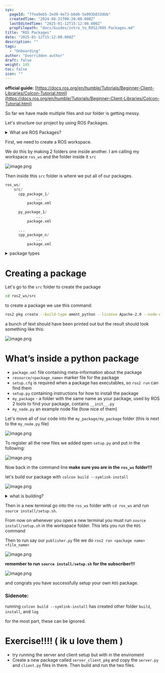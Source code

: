 ```yaml
---
sys:
  pageId: "7fea9eb5-2ed9-4e73-b6d6-5e093b833dbb"
  createdTime: "2024-08-21T00:28:00.000Z"
  lastEditedTime: "2025-01-12T15:12:00.000Z"
  propFilepath: "docs/Guides/intro_to_ROS2/ROS Packages.md"
title: "ROS Packages"
date: "2025-01-12T15:12:00.000Z"
description: ""
tags:
  - "Onboarding"
author: "Overridden author"
draft: false
weight: 145
toc: false
icon: ""
---
```


**official guide:** [https://docs.ros.org/en/humble/Tutorials/Beginner-Client-Libraries/Colcon-Tutorial.html](https://docs.ros.org/en/humble/Tutorials/Beginner-Client-Libraries/Colcon-Tutorial.html)

So far we have made multiple files and our folder is getting messy.

Let's structure our project by using ROS Packages.

<details>

<summary>What are ROS Packages?</summary>

ROS Packages are, as the name implies, packages of code that are highly sharable between ROS developers.

They consist of a folder, `package.xml` file, and source code

```python
      cpp_package_1/
		      ... imagine much code files here ..
          package.xml
```

</details>

First, we need to create a ROS workspace.

We do this by making 2 folders one inside another. I am calling my workspace `ros_ws` and the folder inside it `src`

![image.png](https://prod-files-secure.s3.us-west-2.amazonaws.com/d518164a-d88e-44d1-a4ee-3adb3bd8bce0/70706947-fd18-4537-a67b-e12946812d31/image.png?X-Amz-Algorithm=AWS4-HMAC-SHA256&X-Amz-Content-Sha256=UNSIGNED-PAYLOAD&X-Amz-Credential=ASIAZI2LB466YOQRKWBY%2F20250306%2Fus-west-2%2Fs3%2Faws4_request&X-Amz-Date=20250306T090901Z&X-Amz-Expires=3600&X-Amz-Security-Token=IQoJb3JpZ2luX2VjEOH%2F%2F%2F%2F%2F%2F%2F%2F%2F%2FwEaCXVzLXdlc3QtMiJHMEUCIFCZfWvYqZvDLajRvOHX%2FIS%2Fhs%2FsKFVyrI6P8FYzH8hKAiEA5DeFpMnhPwy0jtVtGuaJa6D5riqxzs39GZJFT7t9ZXsq%2FwMIKRAAGgw2Mzc0MjMxODM4MDUiDGOlnPUSrTXOiTROsCrcA9km41mV5vs3GPpffLVa%2F5IfViYGicIindeOwSBRtcQgJXuikbIiWxIIErRJa%2Fa0LrrG0jUrj6E%2BB7YKKjmNsyRkgoXx%2B7T1ZTpbYnnza9jtls0aDQUDRXY4NhOKm0sfpvHl5GvV3ib35z0MZIg8lwdgm%2FxsCco7AO%2FpokzUDMXHBO4RXbMMH2FcY0ZPGagd5PHIj7KI%2F3hkfQ8Nw5jxKQSSgRs4xC6uOjSP6bVcF%2BmksS91GGxS0jcC8B3Mh8%2FBzzYRJU8YTODCZYz5c4Kd3TCgt80Ay808craK0GvD2cWKzm%2FSj9k0%2FmvxucH%2FmS8QlQ2sSlfR8ikTFo5FeFQTzB4qD81xarduKilBDiWazoYw6mU1bFTfzHGuxoeSxmv0cbOghH04dABi8AFSd%2BjlbLb%2BGD1t%2Brg%2FLBQsW8dnmMbg1jyogk%2BkzWiCP7w4bWxgX2Uy%2FBQc%2FdAagMPScd4HHA%2FpwiAB%2FECyderdJcPuptY6rqRc%2BRYZe28pES3cRSBPMJKs7DARB1AZYeSiffYuCEdT%2BtZRdhzfhEJPXCaeoBbQ928fn8uxr8CkDOFgh0wlvWIWFa92v9ccJublaavu8svbvwwdr2EVaUJc0PC1TxY1NU4zswMRUdEINW48MOq0pb4GOqUBUuzUd8QbsBoIVtVTci9eSaDcZ%2FgJ2eCQPCN9iCNPslirqv4WUFDpn0Adp4OLFI0TnSjJ4IRwTaIoXdtpgMMiSnLSMn5AkJQQO6ZGWNj2R5YxiCB7ZYwEzKWqoqlgKvxc%2FpXStQmXUZj%2B5kIq4lNIu7hes%2FPNp32aPf2DEsSFPQiW%2BpiRuzLNYRvfIIrikZgrK13BKzCIcKuKDW179P1Fw1R0RSUl&X-Amz-Signature=bb64ef4a0b4b1f8a42b70adf56657149eaaf38bb131a5396cef34a56e9a4b992&X-Amz-SignedHeaders=host&x-id=GetObject)

Then inside this `src` folder is where we put all of our packages.

```python
ros_ws/
    src/
      cpp_package_1/
		      ...
          package.xml

      py_package_1/
		      ...
          package.xml

      ...
      cpp_package_n/
		      ...
          package.xml

```

<details>

<summary>package types</summary>

packages can be either `C++` or python.

the intern file structure is different for each but for this guide we will stick to creating python packages

</details>

# Creating a package

Let's go to the `src` folder to create the package

```bash
cd ros2_ws/src
```

to create a package we use this command:

```bash
ros2 pkg create --build-type ament_python --license Apache-2.0 --node-name my_node my_package
```

a bunch of text should have been printed out but the result should look something like this:

![image.png](https://prod-files-secure.s3.us-west-2.amazonaws.com/d518164a-d88e-44d1-a4ee-3adb3bd8bce0/e6cf1e3f-8512-4a3e-b131-079f800bf3e8/image.png?X-Amz-Algorithm=AWS4-HMAC-SHA256&X-Amz-Content-Sha256=UNSIGNED-PAYLOAD&X-Amz-Credential=ASIAZI2LB466YOQRKWBY%2F20250306%2Fus-west-2%2Fs3%2Faws4_request&X-Amz-Date=20250306T090901Z&X-Amz-Expires=3600&X-Amz-Security-Token=IQoJb3JpZ2luX2VjEOH%2F%2F%2F%2F%2F%2F%2F%2F%2F%2FwEaCXVzLXdlc3QtMiJHMEUCIFCZfWvYqZvDLajRvOHX%2FIS%2Fhs%2FsKFVyrI6P8FYzH8hKAiEA5DeFpMnhPwy0jtVtGuaJa6D5riqxzs39GZJFT7t9ZXsq%2FwMIKRAAGgw2Mzc0MjMxODM4MDUiDGOlnPUSrTXOiTROsCrcA9km41mV5vs3GPpffLVa%2F5IfViYGicIindeOwSBRtcQgJXuikbIiWxIIErRJa%2Fa0LrrG0jUrj6E%2BB7YKKjmNsyRkgoXx%2B7T1ZTpbYnnza9jtls0aDQUDRXY4NhOKm0sfpvHl5GvV3ib35z0MZIg8lwdgm%2FxsCco7AO%2FpokzUDMXHBO4RXbMMH2FcY0ZPGagd5PHIj7KI%2F3hkfQ8Nw5jxKQSSgRs4xC6uOjSP6bVcF%2BmksS91GGxS0jcC8B3Mh8%2FBzzYRJU8YTODCZYz5c4Kd3TCgt80Ay808craK0GvD2cWKzm%2FSj9k0%2FmvxucH%2FmS8QlQ2sSlfR8ikTFo5FeFQTzB4qD81xarduKilBDiWazoYw6mU1bFTfzHGuxoeSxmv0cbOghH04dABi8AFSd%2BjlbLb%2BGD1t%2Brg%2FLBQsW8dnmMbg1jyogk%2BkzWiCP7w4bWxgX2Uy%2FBQc%2FdAagMPScd4HHA%2FpwiAB%2FECyderdJcPuptY6rqRc%2BRYZe28pES3cRSBPMJKs7DARB1AZYeSiffYuCEdT%2BtZRdhzfhEJPXCaeoBbQ928fn8uxr8CkDOFgh0wlvWIWFa92v9ccJublaavu8svbvwwdr2EVaUJc0PC1TxY1NU4zswMRUdEINW48MOq0pb4GOqUBUuzUd8QbsBoIVtVTci9eSaDcZ%2FgJ2eCQPCN9iCNPslirqv4WUFDpn0Adp4OLFI0TnSjJ4IRwTaIoXdtpgMMiSnLSMn5AkJQQO6ZGWNj2R5YxiCB7ZYwEzKWqoqlgKvxc%2FpXStQmXUZj%2B5kIq4lNIu7hes%2FPNp32aPf2DEsSFPQiW%2BpiRuzLNYRvfIIrikZgrK13BKzCIcKuKDW179P1Fw1R0RSUl&X-Amz-Signature=822db194e1a98a670ae1caf76df64481b3edbd2da85c4b9c27190e72375f0783&X-Amz-SignedHeaders=host&x-id=GetObject)

# What’s inside a python package

- `package.xml` file containing meta-information about the package
- `resource/<package_name>` marker file for the package
- `setup.cfg` is required when a package has executables, so `ros2 run` can find them
- `setup.py` containing instructions for how to install the package
- `my_package` - a folder with the same name as your package, used by ROS 2 tools to find your package, contains `__init__.py`
- `my_node.py` an example node file (how nice of them)

Let's move all of our code into the `my_package/my_package` folder (this is next to the `my_node.py` file)

![image.png](https://prod-files-secure.s3.us-west-2.amazonaws.com/d518164a-d88e-44d1-a4ee-3adb3bd8bce0/9ce58f11-0da9-4d3e-b86d-506a9685d378/image.png?X-Amz-Algorithm=AWS4-HMAC-SHA256&X-Amz-Content-Sha256=UNSIGNED-PAYLOAD&X-Amz-Credential=ASIAZI2LB466YOQRKWBY%2F20250306%2Fus-west-2%2Fs3%2Faws4_request&X-Amz-Date=20250306T090901Z&X-Amz-Expires=3600&X-Amz-Security-Token=IQoJb3JpZ2luX2VjEOH%2F%2F%2F%2F%2F%2F%2F%2F%2F%2FwEaCXVzLXdlc3QtMiJHMEUCIFCZfWvYqZvDLajRvOHX%2FIS%2Fhs%2FsKFVyrI6P8FYzH8hKAiEA5DeFpMnhPwy0jtVtGuaJa6D5riqxzs39GZJFT7t9ZXsq%2FwMIKRAAGgw2Mzc0MjMxODM4MDUiDGOlnPUSrTXOiTROsCrcA9km41mV5vs3GPpffLVa%2F5IfViYGicIindeOwSBRtcQgJXuikbIiWxIIErRJa%2Fa0LrrG0jUrj6E%2BB7YKKjmNsyRkgoXx%2B7T1ZTpbYnnza9jtls0aDQUDRXY4NhOKm0sfpvHl5GvV3ib35z0MZIg8lwdgm%2FxsCco7AO%2FpokzUDMXHBO4RXbMMH2FcY0ZPGagd5PHIj7KI%2F3hkfQ8Nw5jxKQSSgRs4xC6uOjSP6bVcF%2BmksS91GGxS0jcC8B3Mh8%2FBzzYRJU8YTODCZYz5c4Kd3TCgt80Ay808craK0GvD2cWKzm%2FSj9k0%2FmvxucH%2FmS8QlQ2sSlfR8ikTFo5FeFQTzB4qD81xarduKilBDiWazoYw6mU1bFTfzHGuxoeSxmv0cbOghH04dABi8AFSd%2BjlbLb%2BGD1t%2Brg%2FLBQsW8dnmMbg1jyogk%2BkzWiCP7w4bWxgX2Uy%2FBQc%2FdAagMPScd4HHA%2FpwiAB%2FECyderdJcPuptY6rqRc%2BRYZe28pES3cRSBPMJKs7DARB1AZYeSiffYuCEdT%2BtZRdhzfhEJPXCaeoBbQ928fn8uxr8CkDOFgh0wlvWIWFa92v9ccJublaavu8svbvwwdr2EVaUJc0PC1TxY1NU4zswMRUdEINW48MOq0pb4GOqUBUuzUd8QbsBoIVtVTci9eSaDcZ%2FgJ2eCQPCN9iCNPslirqv4WUFDpn0Adp4OLFI0TnSjJ4IRwTaIoXdtpgMMiSnLSMn5AkJQQO6ZGWNj2R5YxiCB7ZYwEzKWqoqlgKvxc%2FpXStQmXUZj%2B5kIq4lNIu7hes%2FPNp32aPf2DEsSFPQiW%2BpiRuzLNYRvfIIrikZgrK13BKzCIcKuKDW179P1Fw1R0RSUl&X-Amz-Signature=e1b934b2e1d0977726987804b54bbdca412f9505c02582fbb6e925de3eb492e6&X-Amz-SignedHeaders=host&x-id=GetObject)

To register all the new files we added open `setup.py` and put in the following:

![image.png](https://prod-files-secure.s3.us-west-2.amazonaws.com/d518164a-d88e-44d1-a4ee-3adb3bd8bce0/1cd7c262-4cae-4496-9d75-c178537d24a2/image.png?X-Amz-Algorithm=AWS4-HMAC-SHA256&X-Amz-Content-Sha256=UNSIGNED-PAYLOAD&X-Amz-Credential=ASIAZI2LB466YOQRKWBY%2F20250306%2Fus-west-2%2Fs3%2Faws4_request&X-Amz-Date=20250306T090901Z&X-Amz-Expires=3600&X-Amz-Security-Token=IQoJb3JpZ2luX2VjEOH%2F%2F%2F%2F%2F%2F%2F%2F%2F%2FwEaCXVzLXdlc3QtMiJHMEUCIFCZfWvYqZvDLajRvOHX%2FIS%2Fhs%2FsKFVyrI6P8FYzH8hKAiEA5DeFpMnhPwy0jtVtGuaJa6D5riqxzs39GZJFT7t9ZXsq%2FwMIKRAAGgw2Mzc0MjMxODM4MDUiDGOlnPUSrTXOiTROsCrcA9km41mV5vs3GPpffLVa%2F5IfViYGicIindeOwSBRtcQgJXuikbIiWxIIErRJa%2Fa0LrrG0jUrj6E%2BB7YKKjmNsyRkgoXx%2B7T1ZTpbYnnza9jtls0aDQUDRXY4NhOKm0sfpvHl5GvV3ib35z0MZIg8lwdgm%2FxsCco7AO%2FpokzUDMXHBO4RXbMMH2FcY0ZPGagd5PHIj7KI%2F3hkfQ8Nw5jxKQSSgRs4xC6uOjSP6bVcF%2BmksS91GGxS0jcC8B3Mh8%2FBzzYRJU8YTODCZYz5c4Kd3TCgt80Ay808craK0GvD2cWKzm%2FSj9k0%2FmvxucH%2FmS8QlQ2sSlfR8ikTFo5FeFQTzB4qD81xarduKilBDiWazoYw6mU1bFTfzHGuxoeSxmv0cbOghH04dABi8AFSd%2BjlbLb%2BGD1t%2Brg%2FLBQsW8dnmMbg1jyogk%2BkzWiCP7w4bWxgX2Uy%2FBQc%2FdAagMPScd4HHA%2FpwiAB%2FECyderdJcPuptY6rqRc%2BRYZe28pES3cRSBPMJKs7DARB1AZYeSiffYuCEdT%2BtZRdhzfhEJPXCaeoBbQ928fn8uxr8CkDOFgh0wlvWIWFa92v9ccJublaavu8svbvwwdr2EVaUJc0PC1TxY1NU4zswMRUdEINW48MOq0pb4GOqUBUuzUd8QbsBoIVtVTci9eSaDcZ%2FgJ2eCQPCN9iCNPslirqv4WUFDpn0Adp4OLFI0TnSjJ4IRwTaIoXdtpgMMiSnLSMn5AkJQQO6ZGWNj2R5YxiCB7ZYwEzKWqoqlgKvxc%2FpXStQmXUZj%2B5kIq4lNIu7hes%2FPNp32aPf2DEsSFPQiW%2BpiRuzLNYRvfIIrikZgrK13BKzCIcKuKDW179P1Fw1R0RSUl&X-Amz-Signature=fd32552a2bd1f69763a95fbfb0e4707d8a2727115f8e334506b47558fd3277ec&X-Amz-SignedHeaders=host&x-id=GetObject)

Now back in the command line **make sure you are in the** **`ros_ws`** **folder!!!**

let's build our package with `colcon build --symlink-install`

![image.png](https://prod-files-secure.s3.us-west-2.amazonaws.com/d518164a-d88e-44d1-a4ee-3adb3bd8bce0/2f2a0d27-b173-48fd-b189-5f5c0ce65619/image.png?X-Amz-Algorithm=AWS4-HMAC-SHA256&X-Amz-Content-Sha256=UNSIGNED-PAYLOAD&X-Amz-Credential=ASIAZI2LB466YOQRKWBY%2F20250306%2Fus-west-2%2Fs3%2Faws4_request&X-Amz-Date=20250306T090901Z&X-Amz-Expires=3600&X-Amz-Security-Token=IQoJb3JpZ2luX2VjEOH%2F%2F%2F%2F%2F%2F%2F%2F%2F%2FwEaCXVzLXdlc3QtMiJHMEUCIFCZfWvYqZvDLajRvOHX%2FIS%2Fhs%2FsKFVyrI6P8FYzH8hKAiEA5DeFpMnhPwy0jtVtGuaJa6D5riqxzs39GZJFT7t9ZXsq%2FwMIKRAAGgw2Mzc0MjMxODM4MDUiDGOlnPUSrTXOiTROsCrcA9km41mV5vs3GPpffLVa%2F5IfViYGicIindeOwSBRtcQgJXuikbIiWxIIErRJa%2Fa0LrrG0jUrj6E%2BB7YKKjmNsyRkgoXx%2B7T1ZTpbYnnza9jtls0aDQUDRXY4NhOKm0sfpvHl5GvV3ib35z0MZIg8lwdgm%2FxsCco7AO%2FpokzUDMXHBO4RXbMMH2FcY0ZPGagd5PHIj7KI%2F3hkfQ8Nw5jxKQSSgRs4xC6uOjSP6bVcF%2BmksS91GGxS0jcC8B3Mh8%2FBzzYRJU8YTODCZYz5c4Kd3TCgt80Ay808craK0GvD2cWKzm%2FSj9k0%2FmvxucH%2FmS8QlQ2sSlfR8ikTFo5FeFQTzB4qD81xarduKilBDiWazoYw6mU1bFTfzHGuxoeSxmv0cbOghH04dABi8AFSd%2BjlbLb%2BGD1t%2Brg%2FLBQsW8dnmMbg1jyogk%2BkzWiCP7w4bWxgX2Uy%2FBQc%2FdAagMPScd4HHA%2FpwiAB%2FECyderdJcPuptY6rqRc%2BRYZe28pES3cRSBPMJKs7DARB1AZYeSiffYuCEdT%2BtZRdhzfhEJPXCaeoBbQ928fn8uxr8CkDOFgh0wlvWIWFa92v9ccJublaavu8svbvwwdr2EVaUJc0PC1TxY1NU4zswMRUdEINW48MOq0pb4GOqUBUuzUd8QbsBoIVtVTci9eSaDcZ%2FgJ2eCQPCN9iCNPslirqv4WUFDpn0Adp4OLFI0TnSjJ4IRwTaIoXdtpgMMiSnLSMn5AkJQQO6ZGWNj2R5YxiCB7ZYwEzKWqoqlgKvxc%2FpXStQmXUZj%2B5kIq4lNIu7hes%2FPNp32aPf2DEsSFPQiW%2BpiRuzLNYRvfIIrikZgrK13BKzCIcKuKDW179P1Fw1R0RSUl&X-Amz-Signature=dc9c8063b385091b0e1c149e73310ee67392af4319fd5806a4247dffe7f79dbd&X-Amz-SignedHeaders=host&x-id=GetObject)

<details>

<summary>what is building?</summary>

if you are a CS major at Rose-Hulman you will learn the answer to this in CSSE132

but TLDR; is it combines all the code files into one program that can be run easily 

</details>

Then in a new terminal go into the `ros_ws` folder with `cd ros_ws` and run `source install/setup.sh`. 

From now on whenever you open a new terminal you must run `source install/setup.sh` in the workspace folder. This lets you run the `ROS` command

Then to run say our `publisher.py` file we do `ros2 run <package name> <file_name>`

![image.png](https://prod-files-secure.s3.us-west-2.amazonaws.com/d518164a-d88e-44d1-a4ee-3adb3bd8bce0/4f4b1219-3a44-4632-aa0a-ce3471699f59/image.png?X-Amz-Algorithm=AWS4-HMAC-SHA256&X-Amz-Content-Sha256=UNSIGNED-PAYLOAD&X-Amz-Credential=ASIAZI2LB466YOQRKWBY%2F20250306%2Fus-west-2%2Fs3%2Faws4_request&X-Amz-Date=20250306T090901Z&X-Amz-Expires=3600&X-Amz-Security-Token=IQoJb3JpZ2luX2VjEOH%2F%2F%2F%2F%2F%2F%2F%2F%2F%2FwEaCXVzLXdlc3QtMiJHMEUCIFCZfWvYqZvDLajRvOHX%2FIS%2Fhs%2FsKFVyrI6P8FYzH8hKAiEA5DeFpMnhPwy0jtVtGuaJa6D5riqxzs39GZJFT7t9ZXsq%2FwMIKRAAGgw2Mzc0MjMxODM4MDUiDGOlnPUSrTXOiTROsCrcA9km41mV5vs3GPpffLVa%2F5IfViYGicIindeOwSBRtcQgJXuikbIiWxIIErRJa%2Fa0LrrG0jUrj6E%2BB7YKKjmNsyRkgoXx%2B7T1ZTpbYnnza9jtls0aDQUDRXY4NhOKm0sfpvHl5GvV3ib35z0MZIg8lwdgm%2FxsCco7AO%2FpokzUDMXHBO4RXbMMH2FcY0ZPGagd5PHIj7KI%2F3hkfQ8Nw5jxKQSSgRs4xC6uOjSP6bVcF%2BmksS91GGxS0jcC8B3Mh8%2FBzzYRJU8YTODCZYz5c4Kd3TCgt80Ay808craK0GvD2cWKzm%2FSj9k0%2FmvxucH%2FmS8QlQ2sSlfR8ikTFo5FeFQTzB4qD81xarduKilBDiWazoYw6mU1bFTfzHGuxoeSxmv0cbOghH04dABi8AFSd%2BjlbLb%2BGD1t%2Brg%2FLBQsW8dnmMbg1jyogk%2BkzWiCP7w4bWxgX2Uy%2FBQc%2FdAagMPScd4HHA%2FpwiAB%2FECyderdJcPuptY6rqRc%2BRYZe28pES3cRSBPMJKs7DARB1AZYeSiffYuCEdT%2BtZRdhzfhEJPXCaeoBbQ928fn8uxr8CkDOFgh0wlvWIWFa92v9ccJublaavu8svbvwwdr2EVaUJc0PC1TxY1NU4zswMRUdEINW48MOq0pb4GOqUBUuzUd8QbsBoIVtVTci9eSaDcZ%2FgJ2eCQPCN9iCNPslirqv4WUFDpn0Adp4OLFI0TnSjJ4IRwTaIoXdtpgMMiSnLSMn5AkJQQO6ZGWNj2R5YxiCB7ZYwEzKWqoqlgKvxc%2FpXStQmXUZj%2B5kIq4lNIu7hes%2FPNp32aPf2DEsSFPQiW%2BpiRuzLNYRvfIIrikZgrK13BKzCIcKuKDW179P1Fw1R0RSUl&X-Amz-Signature=97210455b3c54331350f26b0cfecc25db4a618f94f21d2a6ee2dc7a738df1a3b&X-Amz-SignedHeaders=host&x-id=GetObject)

**remember to run** **`source install/setup.sh`** **for the subscriber!!!**

![image.png](https://prod-files-secure.s3.us-west-2.amazonaws.com/d518164a-d88e-44d1-a4ee-3adb3bd8bce0/02121119-dad4-49ec-8356-c956108b4243/image.png?X-Amz-Algorithm=AWS4-HMAC-SHA256&X-Amz-Content-Sha256=UNSIGNED-PAYLOAD&X-Amz-Credential=ASIAZI2LB466YOQRKWBY%2F20250306%2Fus-west-2%2Fs3%2Faws4_request&X-Amz-Date=20250306T090901Z&X-Amz-Expires=3600&X-Amz-Security-Token=IQoJb3JpZ2luX2VjEOH%2F%2F%2F%2F%2F%2F%2F%2F%2F%2FwEaCXVzLXdlc3QtMiJHMEUCIFCZfWvYqZvDLajRvOHX%2FIS%2Fhs%2FsKFVyrI6P8FYzH8hKAiEA5DeFpMnhPwy0jtVtGuaJa6D5riqxzs39GZJFT7t9ZXsq%2FwMIKRAAGgw2Mzc0MjMxODM4MDUiDGOlnPUSrTXOiTROsCrcA9km41mV5vs3GPpffLVa%2F5IfViYGicIindeOwSBRtcQgJXuikbIiWxIIErRJa%2Fa0LrrG0jUrj6E%2BB7YKKjmNsyRkgoXx%2B7T1ZTpbYnnza9jtls0aDQUDRXY4NhOKm0sfpvHl5GvV3ib35z0MZIg8lwdgm%2FxsCco7AO%2FpokzUDMXHBO4RXbMMH2FcY0ZPGagd5PHIj7KI%2F3hkfQ8Nw5jxKQSSgRs4xC6uOjSP6bVcF%2BmksS91GGxS0jcC8B3Mh8%2FBzzYRJU8YTODCZYz5c4Kd3TCgt80Ay808craK0GvD2cWKzm%2FSj9k0%2FmvxucH%2FmS8QlQ2sSlfR8ikTFo5FeFQTzB4qD81xarduKilBDiWazoYw6mU1bFTfzHGuxoeSxmv0cbOghH04dABi8AFSd%2BjlbLb%2BGD1t%2Brg%2FLBQsW8dnmMbg1jyogk%2BkzWiCP7w4bWxgX2Uy%2FBQc%2FdAagMPScd4HHA%2FpwiAB%2FECyderdJcPuptY6rqRc%2BRYZe28pES3cRSBPMJKs7DARB1AZYeSiffYuCEdT%2BtZRdhzfhEJPXCaeoBbQ928fn8uxr8CkDOFgh0wlvWIWFa92v9ccJublaavu8svbvwwdr2EVaUJc0PC1TxY1NU4zswMRUdEINW48MOq0pb4GOqUBUuzUd8QbsBoIVtVTci9eSaDcZ%2FgJ2eCQPCN9iCNPslirqv4WUFDpn0Adp4OLFI0TnSjJ4IRwTaIoXdtpgMMiSnLSMn5AkJQQO6ZGWNj2R5YxiCB7ZYwEzKWqoqlgKvxc%2FpXStQmXUZj%2B5kIq4lNIu7hes%2FPNp32aPf2DEsSFPQiW%2BpiRuzLNYRvfIIrikZgrK13BKzCIcKuKDW179P1Fw1R0RSUl&X-Amz-Signature=b781fb9841886350bddc60cf29dd96ea16d9df1619b48001024f2299d3bd9a6a&X-Amz-SignedHeaders=host&x-id=GetObject)

and congrats you have successfully setup your own `ROS` package.

### Sidenote:

running `colcon build --symlink-install` has created other folder `build`, `install`, and `log`

for the most part, these can be ignored.

# Exercise!!!! ( ik u love them )

- try running the server and client setup but with in the enviroment
- Create a new package called `server_client_pkg` and copy the `server.py` and `client.py` files in there. Then build and run the two files.
